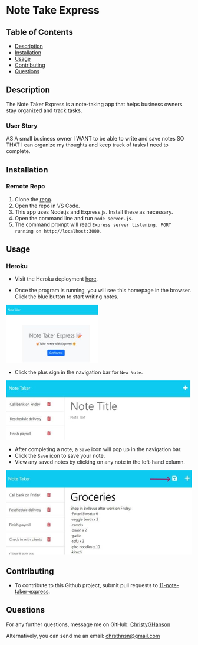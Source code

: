 # Note Take Express

## Table of Contents

* [Description](#description)
* [Installation](#installation)
* [Usage](#usage)
* [Contributing](#contributing)
* [Questions](#questions)

  
## Description
  The Note Taker Express is a note-taking app that helps business owners stay organized and track tasks.

### User Story

AS A small business owner
I WANT to be able to write and save notes
SO THAT I can organize my thoughts and keep track of tasks I need to complete.
  
## Installation 
  
### Remote Repo 
1. Clone the [repo](https://github.com/ChristyGHanson/11-note-taker-express).
2. Open the repo in VS Code. 
3. This app uses Node.js and Express.js. Install these as necessary.
4. Open the command line and run `node server.js`.
5. The command prompt will read `Express server listening. PORT running on http://localhost:3000`.

## Usage

### Heroku

* Visit the Heroku deployment [here](link). 

* Once the program is running, you will see this homepage in the browser. Click the blue button to start writing notes.

![note-taker-app-homepage](/images/img-note-taker-express.jpg)

* Click the plus sign in the navigation bar for `New Note`.

![new-note-page](/images/img-note-taker-express-2.jpg)

* After completing a note, a `Save` icon will pop up in the navigation bar. 
* Click the `Save` icon to save your note.
* View any saved notes by clicking on any note in the left-hand column.

![add-new-notes-and-save](/images/groceries-img.jpg)

## Contributing

* To contribute to this Github project, submit pull requests to [11-note-taker-express](https://github.com/ChristyGHanson/11-note-taker-express/pulls).
  
## Questions
  
For any further questions, message me on GitHub: [ChristyGHanson](https://github.com/ChristyGHanson)

Alternatively, you can send me an email: [chrsthnsn@gmail.com](mailto:chrsthnsn@gmail.com)
